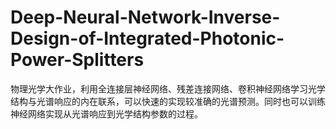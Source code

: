 # Deep-Neural-Network-Inverse-Design-of-Integrated-Photonic-Power-Splitters
物理光学大作业，利用全连接层神经网络、残差连接网络、卷积神经网络学习光学结构与光谱响应的内在联系，可以快速的实现较准确的光谱预测。同时也可以训练神经网络实现从光谱响应到光学结构参数的过程。
